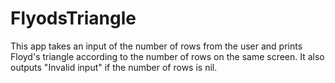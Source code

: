 # FlyodsTriangle
This app takes an input of the number of rows from the user and prints Floyd's triangle according to the number of rows on the same screen. It also outputs "Invalid input" if the number of rows is nil.
